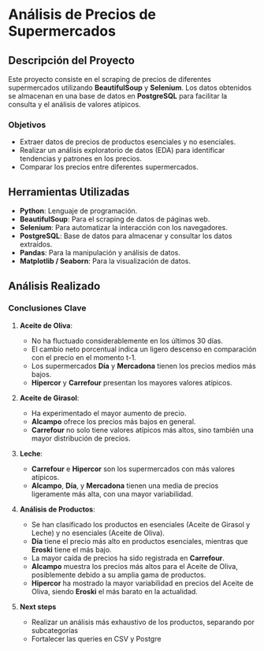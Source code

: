 # Análisis de Precios de Supermercados

## Descripción del Proyecto

Este proyecto consiste en el scraping de precios de diferentes supermercados utilizando **BeautifulSoup** y **Selenium**. Los datos obtenidos se almacenan en una base de datos en **PostgreSQL** para facilitar la consulta y el análisis de valores atípicos. 

### Objetivos

- Extraer datos de precios de productos esenciales y no esenciales.
- Realizar un análisis exploratorio de datos (EDA) para identificar tendencias y patrones en los precios.
- Comparar los precios entre diferentes supermercados.

## Herramientas Utilizadas

- **Python**: Lenguaje de programación.
- **BeautifulSoup**: Para el scraping de datos de páginas web.
- **Selenium**: Para automatizar la interacción con los navegadores.
- **PostgreSQL**: Base de datos para almacenar y consultar los datos extraídos.
- **Pandas**: Para la manipulación y análisis de datos.
- **Matplotlib / Seaborn**: Para la visualización de datos.

## Análisis Realizado

### Conclusiones Clave

1. **Aceite de Oliva**:
   - No ha fluctuado considerablemente en los últimos 30 días.
   - El cambio neto porcentual indica un ligero descenso en comparación con el precio en el momento t-1.
   - Los supermercados **Día** y **Mercadona** tienen los precios medios más bajos.
   - **Hipercor** y **Carrefour** presentan los mayores valores atípicos.

2. **Aceite de Girasol**:
   - Ha experimentado el mayor aumento de precio.
   - **Alcampo** ofrece los precios más bajos en general.
   - **Carrefour** no solo tiene valores atípicos más altos, sino también una mayor distribución de precios.

3. **Leche**:
   - **Carrefour** e **Hipercor** son los supermercados con más valores atípicos.
   - **Alcampo**, **Día**, y **Mercadona** tienen una media de precios ligeramente más alta, con una mayor variabilidad.

4. **Análisis de Productos**:
   - Se han clasificado los productos en esenciales (Aceite de Girasol y Leche) y no esenciales (Aceite de Oliva).
   - **Día** tiene el precio más alto en productos esenciales, mientras que **Eroski** tiene el más bajo.
   - La mayor caída de precios ha sido registrada en **Carrefour**.
   - **Alcampo** muestra los precios más altos para el Aceite de Oliva, posiblemente debido a su amplia gama de productos.
   - **Hipercor** ha mostrado la mayor variabilidad en precios del Aceite de Oliva, siendo **Eroski** el más barato en la actualidad.
5. **Next steps**
   - Realizar un análisis más exhaustivo de los productos, separando por subcategorías
   - Fortalecer las queries en CSV y Postgre
